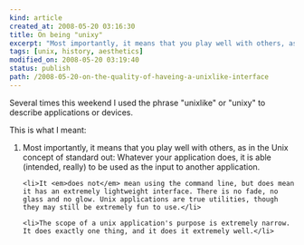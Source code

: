 ```yaml
---
kind: article
created_at: 2008-05-20 03:16:30
title: On being "unixy"
excerpt: "Most importantly, it means that you play well with others, as in the Unix concept of standard out: Whatever your application does, it is able (intended, really) to be used as the input to another application."
tags: [unix, history, aesthetics]
modified_on: 2008-05-20 03:19:40
status: publish 
path: /2008-05-20-on-the-quality-of-haveing-a-unixlike-interface
---
```


Several times this weekend I used the phrase "unixlike" or "unixy" to describe applications or devices. 

This is what I meant: 

<ol>
	<li>Most importantly, it means that you play well with others, as in the Unix concept of standard out: Whatever your application does, it is able (intended, really) to be used as the input to another application. </li>

	<li>It <em>does not</em> mean using the command line, but does mean it has an extremely lightweight interface. There is no fade, no glass and no glow. Unix applications are true utilities, though they may still be extremely fun to use.</li>

	<li>The scope of a unix application's purpose is extremely narrow. It does exactly one thing, and it does it extremely well.</li>
</ol>



